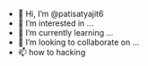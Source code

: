 - 👋 Hi, I’m @patisatyajit6
- 👀 I’m interested in ...
- 🌱 I’m currently learning ...
- 💞️ I’m looking to collaborate on ...
- 📫 how to hacking 
<!---
patisatyajit6/patisatyajit6 is a ✨ special ✨ repository because its `README.md` (this file) appears on your GitHub profile.
You can click the Preview link to take a look at your changes.
--->
